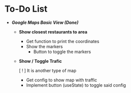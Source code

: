 # To-Do List

- **_Google Maps Basic View (Done)_**
    - **Show closest restaurants to area**
        - Get function to print the coordinates  
        - Show the markers 
            - Button to toggle the markers 
    - **Show / Toggle Trafic**
        
        [ ! ] It is another type of map
        - Get config to show map with traffic 
        - Implement button (useState) to toggle said config 
        